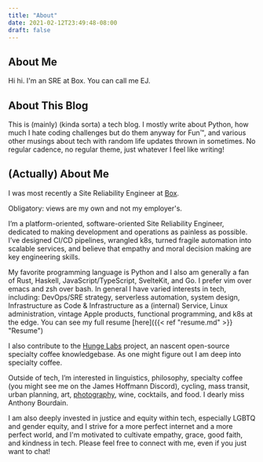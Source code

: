 ```yaml
---
title: "About"
date: 2021-02-12T23:49:48-08:00
draft: false
---
```

## About Me
Hi hi. I'm an SRE at Box. You can call me EJ.

## About This Blog

This is (mainly) (kinda sorta) a tech blog. I mostly write about Python, how much I hate coding challenges but do them anyway for Fun™, and various other musings about tech with random life updates thrown in sometimes. No regular cadence, no regular theme, just whatever I feel like writing!

## (Actually) About Me

I was most recently a Site Reliability Engineer at [Box](https://www.box.com).

Obligatory: views are my own and not my employer's.

I’m a platform-oriented, software-oriented Site Reliability Engineer, dedicated to making development and operations as painless as possible. I’ve designed CI/CD pipelines, wrangled k8s, turned fragile automation into scalable services, and believe that empathy and moral decision making are key engineering skills.

My favorite programming language is Python and I also am generally a fan of Rust, Haskell, JavaScript/TypeScript, SvelteKit, and Go. I prefer vim over emacs and zsh over bash. In general I have varied interests in tech, including: DevOps/SRE strategy, serverless automation, system design, Infrastructure as Code & Infrastructure as a (internal) Service, Linux administration, vintage Apple products, functional programming, and k8s at the edge. You can see my full resume [here]({{< ref "resume.md" >}} "Resume")

I also contribute to the [Hunge Labs](https://github.com/hungelabs) project, an nascent open-source specialty coffee knowledgebase. As one might figure out I am deep into specialty coffee.

Outside of tech, I’m interested in linguistics, philosophy, specialty coffee (you might see me on the James Hoffmann Discord), cycling, mass transit, urban planning, art, [photography](https://https:engjolephotography.com), wine, cocktails, and food. I dearly miss Anthony Bourdain.

I am also deeply invested in justice and equity within tech, especially LGBTQ and gender equity, and I strive for a more perfect internet and a more perfect world, and I'm motivated to cultivate empathy, grace, good faith, and kindness in tech. Please feel free to connect with me, even if you just want to chat!
